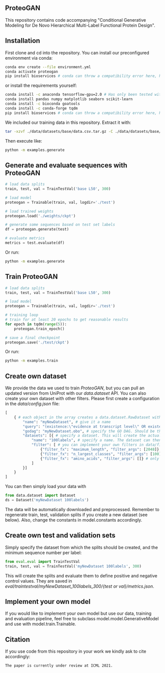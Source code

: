 ## ProteoGAN
This repository contains code accompanying "Conditional Generative Modeling for De Novo Hierarchical Multi-Label Functional Protein Design".


## Installation
First clone and cd into the repository. You can install our preconfigured environment via conda:
```sh
conda env create --file environment.yml
conda activate proteogan
pip install bioservices # conda can throw a compatibility error here, hence install with pip
```
or install the requirements yourself:
```sh
conda install -c anaconda tensorflow-gpu=2.0 # Has only been tested with 2.0
conda install pandas numpy matplotlib seaborn scikit-learn
conda install -c bioconda goatools
conda install -c conda-forge tqdm
pip install bioservices # conda can throw a compatibility error here, hence install with pip
```
We included our training data in this repository. Extract it with:
```sh
tar -xzvf ./data/datasets/base/data.csv.tar.gz -C ./data/datasets/base/
```
Then execute like:
```sh
python -m examples.generate
```


## Generate and evaluate sequences with ProteoGAN
```python
# load data splits
train, test, val = TrainTestVal('base L50', 300)

# load model
proteogan = Trainable(train, val, logdir='./test')

# load trained weights
proteogan.load('./weights/ckpt')

# generate some sequences based on test set labels
df = proteogan.generate(test)

# evaluate metrics
metrics = test.evaluate(df)
```
Or run:
```sh
python -m examples.generate
```

## Train ProteoGAN
```python
# load data splits
train, test, val = TrainTestVal('base L50', 300)

# load model
proteogan = Trainable(train, val, logdir='./test')

# training loop
# train for at least 20 epochs to get reasonable results
for epoch in tqdm(range(5)):
    proteogan.train_epoch()

# save a final checkpoint
proteogan.save('./test/ckpt')

```
Or run:
```sh
python -m examples.train
```


## Create own dataset
We provide the data we used to train _ProteoGAN_, but you can pull an updated version from UniProt with our _data.dataset_ API. You can also create your own dataset with other filters. Please first create a configuration in the _data/config.json_ file:
```python
[
    { # each object in the array creates a data.dataset.RawDataset with the raw data from UniProt. If the data does not exist, it will be downloaded automatically.
        "name": "myNewDataset", # give it a name
        "query": "(existence:\"evidence at transcript level\" OR existence:\"evidence at protein level\") goa:(evidence:manual) go:0003674", # specify the query that should be used to pull data from UniProt. We recommend leaving this setting as is, but you could include other ontologies or more sequences.
        "godag": "myNewDataset.obo", # specify the GO DAG. Should be the same as the RawData name above (will be downloaded along with it automatically), but you can specify your own GO DAG definition.
        "datasets": [{ # specify a dataset. This will create the actual dataset from the raw data according to the filters you specify below
            "name": "100labels", # specify a name. The dataset can then be loaded with data.dataset.Dataset('myNewDataset 100labels')
            "filter": [ # you can implement your own filters in data/filters.py
                {"filter_fx": "maximum_length", "filter_args": [2048]}, # maximal protein sequence length
                {"filter_fx": "n_largest_classes", "filter_args": [100]}, # choose the 100 largest GO classes
                {"filter_fx": "amino_acids", "filter_args": []} # only use the standard amino acids
            ]
        }]
    }
]
```
You can then simply load your data with
```python
from data.dataset import Dataset
ds = Dataset('myNewDataset 100labels')
```
The data will be automatically downloaded and preprocessed. Remember to regenerate train, test, validation splits if you create a new dataset (see below). Also, change the constants in model.constants accordingly.


## Create own test and validation sets
Simply specify the dataset from which the splits should be created, and the minimum sequence number per label:
```python
from eval.eval import TrainTestVal
train, test, val = TrainTestVal('myNewDataset 100labels', 300)
```
This will create the splits and evaluate them to define positive and negative control values. They are saved in _eval/traintestval/myNewDataset_100labels_300/{test or val}/metrics.json_.


## Implement your own model
If you would like to implement your own model but use our data, training and evaluation pipeline, feel free to subclass model.model.GenerativeModel and use with model.train.Trainable.


## Citation
If you use code from this repository in your work we kindly ask to cite accordingly:
```
The paper is currently under review at ICML 2021.
```
